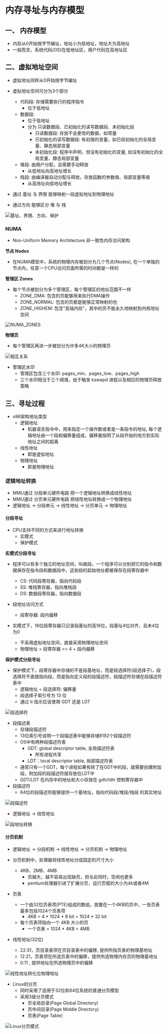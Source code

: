 # 内存寻址与内存模型


## 一、 内存模型

- 内存从0开始按字节编址，地址小为低地址，地址大为高地址
- 一般而言，系统代码(OS)在低地址区，用户代码在高地址区

## 二、虚拟地址空间

- 虚拟地址同样从0开始按字节编址
- 虚拟地址空间可分为3个部分
  - 代码段: 存储需要执行的程序指令
    - 位于低地址
  - 数据段:
    - 位于低地址 
    - 分为 只读数据段、已初始化的读写数据段、未初始化段
      - 只读数据段: 存放不会更改的数据，如常量
      - 已初始化的读写数据段: 有初值的变量，如已经初始化的全局变量、静态局部变量
      - 未初始化段: 程序中声明，但没有初始化的变量, 如没有初始化的全局变量、静态局部变量
  - 堆段: 由用户分配，且需要手动释放
    - 从低地址向高地址增长
  - 栈段: 由编译器自动分配与释放，存放函数的参数值、局部变量等值
    - 从高地址向低地址增长

- 通过 基址 与 界限 能够映射一段虚拟地址到物理地址
- 通过方向 能够区分 堆 与 栈

![基址、界限、方向、保护](./img/2022-03-12-08-55-45.png)

### NUMA

- Non-Uniform Memory Architecture 非一致性内存访问架构

**节点 Nodes**

- 在NUMA模型中，系统的物理内存被划分为几个节点(Nodes), 在一个单独的节点内，任意一个CPU访问页面所需的时间都是一样的

**管理区 Zones**

- 每个节点被划分为多个管理区，每个管理区的地址范围不一样
  - ZONE_DMA: 包含的页能够用来执行DMA操作
  - ZONE_NORMAL: 包含的页都是能够正常映射的也
  - ZONE_HIGHEM: 包含"高端内存"，其中的页不能永久地映射到内核地址空间

![NUMA_ZONES](./img/2022-03-12-09-34-57.png)

**物理页**

- 每个管理区再进一步被划分为许多4K大小的物理页

![相互关系](./img/2022-03-12-09-36-34.png)

- 管理区水印
  - 管理区包含三个水印: pages_min、pages_low、pages_high
  - 三个水印相当于三个阈值，由于触发 kswapd 进程以及相应的物理页释放策略

## 三、寻址过程

- x86架构地址类型
  - 逻辑地址
    - 机器语言指令中，用来指定一个操作数或者是一条指令的地址, 每个逻辑地址由一个段和偏移量组成，偏移量指明了从段开始的地方到实际地址之间的距离
  - 线性地址
    - 即是虚拟地址
  - 物理地址
    - 即是物理地址

### 逻辑地址转换

- MMU通过 分段单元硬件电路 把一个逻辑地址转换成线性地址
- MMU通过 分页单元硬件电路 把线性地址转换成一个物理地址
- 逻辑地址 -> 分段单元 -> 线性地址 -> 分页单元 -> 物理地址


#### 分段寻址

- CPU支持不同的方式来进行地址转换
  - 实模式
  - 保护模式

**实模式分段寻址**

- 程序可以有多个独立的地址空间，叫做段，一个程序可以分别把它的指令和数据保存在指令段和数据段中，这些段的起始地址都被保存在段寄存器中
  - CS: 代码段寄存器，指向代码段
  - SS: 堆栈寄存器，指向堆栈段
  - DS: 数据段寄存器，指向数据段
- 段地址访问方式
  - 段寄存器: 段内偏移

- 实模式下，16位段寄存器只记录段基址的高16位，段基址4位对齐，且末4位为0 
  - 不采用虚拟地址空间，直接采用物理地址空间
  - 物理地址 = 段寄存器 << 4 + 段内偏移

**保护模式分段寻址**

- 保护模式下，段寄存器中存储的不是段基地址，而是段选择符(段选择子)，段选择符不直接指向段，而是指向定义段的段描述符，段描述符存储在段描述符表中
  - 逻辑地址 = 段选择符: 偏移量
  - 段选择子索引号为 13 位
  - 通过 ti 指示应该使用 GDT 还是 LDT

![段选择符](./img/2022-03-13-08-43-23.png)

- 段描述表
  - 存储段描述符
  - 13位索引号说明一个段描述表中能够存储8192个段描述符
  - OS中有两种段描述符表
    - GDT: global descriptor table, 全局描述符表
      - 所有进程共享
    - LDT：local descriptor table, 局部描述符表
  - 通常只有一个GDT，每个进程如果有除了在GDT中的段，就需要创建附加段，附加段的段描述符就存放在LDT中
  - GDT/LDT 在内存中的地址和大小存放在 gdtr/ldtr 控制寄存器中
- 段描述符
  - 64位的段描述符能够提供一个基地址，指向代码段/堆段/栈段 的其实地址

![段描述符](./img/2022-03-13-08-55-51.png)

- 逻辑地址 -> 线性地址

![段地址转换](./img/2022-03-13-09-00-01.png)

#### 分页机制

- 逻辑地址 -> 分段机制 -> 线性地址 -> 分页机制 -> 物理地址
- 分页机制中，处理器将线性地址分成固定的尺寸大小
  - 4KB、2MB、4MB
    - 页越大，越不容易出现缺页，但与此同时，空闲也更多
    - pentium处理器引进了扩展分页，运行页框的大小为4k或者4M

- 页表
  - 一个由32位页表项(PTE)组成的数组，放置在一个4KB的页中，一张页表最多包括1024个页表项
    - 4KB = 4 * 1024 * 8 bit = 1024 * 32 bit
  - 每个页表项指向一个 4KB 大小的页
    - 一个页表 = 1024 * 4KB = 4MB

- 线性地址(32位)
  - 22:31，页目录表项在页目录表中的偏移, 提供所指页表的物理基地址
  - 12:21，页表项在所选页表中的偏移，提供所选物理内存页的物理基地址
  - 0:11 , 提供地址在所选物理页中的偏移

![线性地址转化位物理地址](./img/2022-03-13-09-31-13.png)

- Linux的分页
  - 同时采用了适用于32位和64位系统的普通分页模型
  - 采用3级分页模式
    - 页全局目录(Page Global Directory)
    - 页中间目录(Page Middle Directory)
    - 页表(Page Table)

![Linux分页模式](./img/2022-03-13-16-38-53.png)